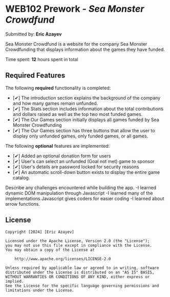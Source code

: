 # WEB102 Prework - *Sea Monster Crowdfund*

Submitted by: **Eric Azayev**

Sea Monster Crowdfund is a website for the company Sea Monster Crowdfunding that displays information about the games they have funded.

Time spent: **12** hours spent in total

## Required Features

The following **required** functionality is completed:

* [✔] The introduction section explains the background of the company and how many games remain unfunded.
* [✔] The Stats section includes information about the total contributions and dollars raised as well as the top two most funded games.
* [✔] The Our Games section initially displays all games funded by Sea Monster Crowdfunding
* [✔] The Our Games section has three buttons that allow the user to display only unfunded games, only funded games, or all games.

The following **optional** features are implemented:

* [✔] Added an optional donation form for users
* [✔] User's can select an unfunded (Goal not met) game to sponsor
* [✔] User's details are password locked for security reasons
* [✔] An automatic scroll-down button exists to display the entire game catalog.

Describe any challenges encountered while building the app.
 -I learned dynamic DOM manipulation through Javascript
 -I learned many of the implementations Javascript gives coders for easier coding
 -I learned about arrow functions.

## License

    Copyright [2024] [Eric Azayev]

    Licensed under the Apache License, Version 2.0 (the "License");
    you may not use this file except in compliance with the License.
    You may obtain a copy of the License at

        http://www.apache.org/licenses/LICENSE-2.0

    Unless required by applicable law or agreed to in writing, software
    distributed under the License is distributed on an "AS IS" BASIS,
    WITHOUT WARRANTIES OR CONDITIONS OF ANY KIND, either express or implied.
    See the License for the specific language governing permissions and
    limitations under the License.
